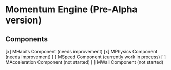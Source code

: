 # Momentum Engine (Pre-Alpha version)

## Components

[x] MHabits Component (needs improvement)
[x] MPhysics Component (needs improvement)
[ ] MSpeed Component (currently work in process)
[ ] MAcceleration Component (not started)
[ ] MWall Component (not started)